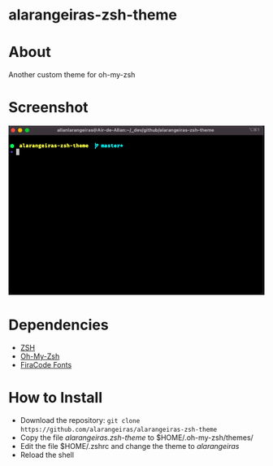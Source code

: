 # alarangeiras-zsh-theme

# About
Another custom theme for oh-my-zsh

# Screenshot 

![](docs/img/screen.png)

# Dependencies

* [ZSH](https://www.zsh.org/)
* [Oh-My-Zsh](https://ohmyz.sh/)
* [FiraCode Fonts](https://github.com/tonsky/FiraCode)

# How to Install

* Download the repository: `git clone https://github.com/alarangeiras/alarangeiras-zsh-theme`
* Copy the file *alarangeiras.zsh-theme* to $HOME/.oh-my-zsh/themes/
* Edit the file $HOME/.zshrc and change the theme to *alarangeiras*
* Reload the shell